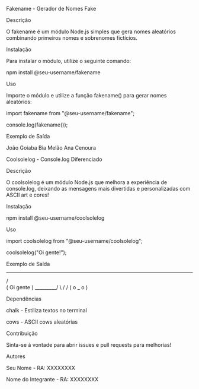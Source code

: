 Fakename - Gerador de Nomes Fake



Descrição

O fakename é um módulo Node.js simples que gera nomes aleatórios combinando primeiros nomes e sobrenomes fictícios.

Instalação

Para instalar o módulo, utilize o seguinte comando:

npm install @seu-username/fakename

Uso

Importe o módulo e utilize a função fakename() para gerar nomes aleatórios:

import fakename from "@seu-username/fakename";

console.log(fakename());

Exemplo de Saída

João Goiaba
Bia Melão
Ana Cenoura

Coolsolelog - Console.log Diferenciado



Descrição

O coolsolelog é um módulo Node.js que melhora a experiência de console.log, deixando as mensagens mais divertidas e personalizadas com ASCII art e cores!

Instalação

npm install @seu-username/coolsolelog

Uso

import coolsolelog from "@seu-username/coolsolelog";

coolsolelog("Oi gente!");

Exemplo de Saída

 ___________
/           \
(  Oi gente  )
 \_________/
   \   /
    \/
   ( o _ o )

Dependências

chalk - Estiliza textos no terminal

cows - ASCII cows aleatórias

Contribuição

Sinta-se à vontade para abrir issues e pull requests para melhorias!

Autores

Seu Nome - RA: XXXXXXXX

Nome do Integrante - RA: XXXXXXXX

